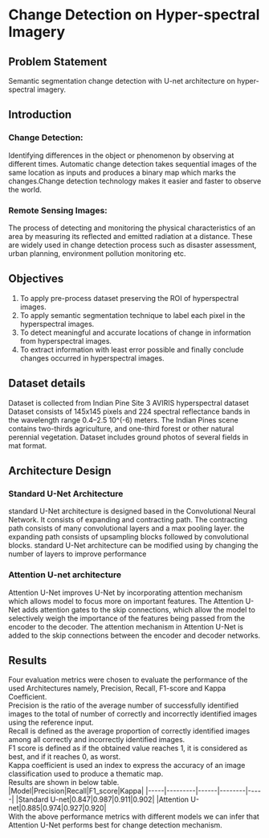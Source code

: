 # Change Detection on Hyper-spectral Imagery
## Problem Statement
Semantic segmentation change detection with U-net architecture on hyper-spectral imagery.

## Introduction
### Change Detection: 
Identifying differences in the  object or phenomenon by observing at different times. Automatic change detection takes sequential images of the same location as inputs and produces a binary map which marks the changes.Change detection technology makes it easier and faster to observe the world. 

### Remote Sensing Images: 
The process of detecting and monitoring the physical characteristics of an area by measuring its reflected and emitted radiation at a distance. These are widely used in change detection process such as disaster assessment, urban planning, environment pollution monitoring  etc.

## Objectives 
1. To apply pre-process dataset preserving the ROI of hyperspectral images.<br>
2. To apply semantic segmentation technique to label each pixel in the hyperspectral images.<br>
3. To detect meaningful and accurate locations of change in  information from hyperspectral images.<br>
4. To extract information with least error possible and finally conclude changes occurred in hyperspectral images.<br>

## Dataset details
Dataset is collected from Indian Pine Site 3 AVIRIS hyperspectral dataset
Dataset consists of 145x145 pixels and 224 spectral reflectance bands in the wavelength range 0.4–2.5 10^(-6) meters.
The Indian Pines scene contains two-thirds agriculture, and one-third forest or other natural perennial vegetation. 
Dataset includes ground photos of several fields in mat format. 

## Architecture Design
### Standard U-Net Architecture
standard U-Net architecture is designed based in the Convolutional Neural Network.
It consists of expanding and contracting path.
The contracting path consists of many convolutional layers and a max pooling layer.
the expanding path consists of upsampling blocks followed by convolutional blocks.
standard U-Net architecture can be modified using by changing the number of layers to improve performance
### Attention U-net architecture
Attention U-Net improves U-Net by incorporating attention mechanism which allows model to focus more on important features.
The Attention U-Net adds attention gates to the skip connections, which allow the model to selectively weigh the importance of the features being passed from the encoder to the decoder. The attention mechanism in Attention U-Net is added to the skip connections between the encoder and decoder networks. 

## Results
Four evaluation metrics were chosen to evaluate the performance of the used
Architectures namely, Precision, Recall, F1-score and Kappa Coefficient.<br>
Precision is the ratio of the average number of successfully identified images
to the total of number of correctly and incorrectly identified images using the
reference input.<br>
Recall is defined as the average proportion of correctly identified images among
all correctly and incorrectly identified images.<br>
F1 score is defined as if the obtained value reaches 1, it is considered as best,
and if it reaches 0, as worst.<br>
Kappa coefficient is used an index to express the accuracy of an image classification used to produce a thematic map.<br>
Results are shown in below table.
<br>
|Model|Precision|Recall|F1_score|Kappa|
|-----|---------|------|--------|-----|
|Standard U-net|0.847|0.987|0.911|0.902|
|Attention U-net|0.885|0.974|0.927|0.920|
<br>
With the above performance metrics with different models we can infer that
Attention U-Net performs best for change detection mechanism.
